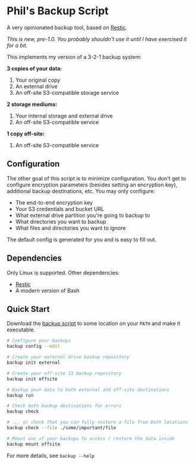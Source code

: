 # Phil's Backup Script

A very opinionated backup tool, based on [Restic](https://restic.net/).

_This is new, pre-1.0. You probably shouldn't use it until I have exercised it for a bit._

This implements my version of a 3-2-1 backup system:

**3 copies of your data:**

1. Your original copy
2. An external drive
3. An off-site S3-compatible storage service

**2 storage mediums:**

1. Your internal storage and external drive
2. An off-site S3-compatible service

**1 copy off-site:**

1. An off-site S3-compatible service

## Configuration

The other goal of this script is to minimize configuration. You don't get to configure encryption
parameters (besides setting an encryption key), additional backup destinations, etc. You may only
configure:

* The end-to-end encryption key
* Your S3 credentials and bucket URL
* What external drive partition you're going to backup to
* What directories you want to backup
* What files and directories you want to ignore

The default config is generated for you and is easy to fill out.

## Dependencies

Only Linux is supported. Other dependencies:

* [Restic](https://github.com/restic/restic/)
* A modern version of Bash

## Quick Start

Download the [backup script](backup) to some location on your `PATH` and make it executable.

```bash
# Configure your backups
backup config --edit

# Create your external drive backup repository
backup init external

# Create your off-site S3 backup repository
backup init offsite

# Backup your data to both external and off-site destinations
backup run

# Check both backup destinations for errors
backup check

# ... or check that you can fully restore a file from both locations
backup check --file ./some/important/file

# Mount one of your backups to access / restore the data inside
backup mount offsite
```

For more details, see `backup --help`
